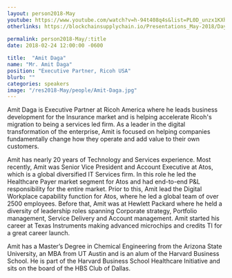 ```yaml
---
layout: person2018-May
youtube: https://www.youtube.com/watch?v=h-94t408q4s&list=PL0D_unzx1KXhvrIzPl1j0mrihgq44nGOh&index=13&t=0s
otherlinks: https://blockchainsupplychain.io/Presentations_May-2018/Day-1/09_Ricoh-USA_Amit-Daga_XChain2_May-2018_Houston.TX.pdf
      
permalink: person2018-May/:title
date: 2018-02-24 12:00:00 -0600

title:  "Amit Daga"
name: "Mr. Amit Daga"
position: "Executive Partner, Ricoh USA"
blurb: ""
categories: speakers
image: "/res2018-May/people/Amit-Daga.jpg"
---
```


Amit Daga is Executive Partner at Ricoh America where he leads business development for the Insurance market and is helping accelerate Ricoh's migration to being a services led firm. As a leader in the digital transformation of the enterprise, Amit is focused on helping companies fundamentally change how they operate and add value to their own customers.

Amit has nearly 20 years of Technology and Services experience. Most recently, Amit was Senior Vice President and Account Executive at Atos, which is a global diversified IT Services firm. In this role he led the Healthcare Payer market segment for Atos and had end-to-end P&L responsibility for the entire market. Prior to this, Amit lead the Digital Workplace capability function for Atos, where he led a global team of over 2500 employees. Before that, Amit was at Hewlett Packard where he held a diversity of leadership roles spanning Corporate strategy, Portfolio management, Service Delivery and Account management. Amit started his career at Texas Instruments making advanced microchips and credits TI for a great career launch.

 Amit has a Master’s Degree in Chemical Engineering from the Arizona State University, an MBA from UT Austin and is an alum of the Harvard Business School. He is part of the Harvard Business School Healthcare Initiative and sits on the board of the HBS Club of Dallas.
